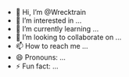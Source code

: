 - 👋 Hi, I’m @Wrecktrain
- 👀 I’m interested in ...
- 🌱 I’m currently learning ...
- 💞️ I’m looking to collaborate on ...
- 📫 How to reach me ...
- 😄 Pronouns: ...
- ⚡ Fun fact: ...

<!---
Wrecktrain/Wrecktrain is a ✨ special ✨ repository because its `README.md` (this file) appears on your GitHub profile.
You can click the Preview link to take a look at your changes.
--->

